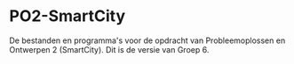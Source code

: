 # PO2-SmartCity
De bestanden en programma's voor de opdracht van Probleemoplossen en Ontwerpen 2 (SmartCity). Dit is de versie van Groep 6.
